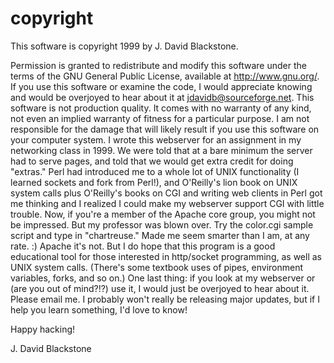 # copyright

This software is copyright 1999 by J. David Blackstone.

Permission is granted to redistribute and modify this software under the terms of the GNU General Public License, available at http://www.gnu.org/. If you use this software or examine the code, I would appreciate knowing and would be overjoyed to hear about it at jdavidb@sourceforge.net. This software is not production quality. It comes with no warranty of any kind, not even an implied warranty of fitness for a particular purpose. I am not responsible for the damage that will likely result if you use this software on your computer system. I wrote this webserver for an assignment in my networking class in 1999. We were told that at a bare minimum the server had to serve pages, and told that we would get extra credit for doing "extras." Perl had introduced me to a whole lot of UNIX functionality (I learned sockets and fork from Perl!), and O'Reilly's lion book on UNIX system calls plus O'Reilly's books on CGI and writing web clients in Perl got me thinking and I realized I could make my webserver support CGI with little trouble. Now, if you're a member of the Apache core group, you might not be impressed. But my professor was blown over. Try the color.cgi sample script and type in "chartreuse." Made me seem smarter than I am, at any rate. :)  Apache it's not. But I do hope that this program is a good educational tool for those interested in http/socket programming, as well as UNIX system calls. (There's some textbook uses of pipes, environment variables, forks, and so on.) One last thing: if you look at my webserver or (are you out of mind?!?) use it, I would just be overjoyed to hear about it. Please email me. I probably won't really be releasing major updates, but if I help you learn something, I'd love to know!

Happy hacking!

J. David Blackstone
